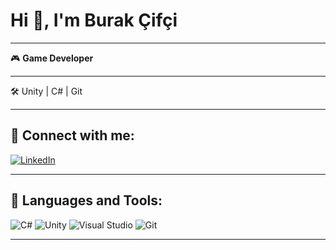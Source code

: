 # Hi 👋, I'm Burak Çifçi
---

🎮 **Game Developer**  

---

🛠️ Unity | C# | Git

---

## 🔗 Connect with me:
[![LinkedIn](https://img.shields.io/badge/LinkedIn-blue?style=for-the-badge&logo=linkedin&logoColor=white)](https://www.linkedin.com/in/osmanburakcifci)

---

## 🧰 Languages and Tools:
![C#](https://img.shields.io/badge/C%23-239120?style=flat&logo=c-sharp&logoColor=white)
![Unity](https://img.shields.io/badge/Unity-100000?style=flat&logo=unity&logoColor=white)
![Visual Studio](https://img.shields.io/badge/Visual_Studio-5C2D91?style=flat&logo=visual%20studio&logoColor=white)
![Git](https://img.shields.io/badge/Git-F05032?style=flat&logo=git&logoColor=white)

---
